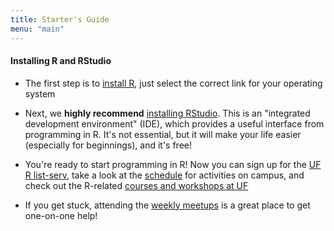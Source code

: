 ```yaml
---
title: Starter's Guide
menu: "main"
---
```


#### Installing R and RStudio

- The first step is to [install R](https://www.r-project.org/), just select the correct link for your operating system

- Next, we **highly recommend** [installing RStudio](https://www.rstudio.com/). This is an "integrated development environment" (IDE), which provides a useful interface from programming in R. It's not essential, but it will make your life easier (especially for beginnings), and it's free!

- You're ready to start programming in R! Now you can sign up for the [UF R list-serv](../listserv), take a look at the [schedule](../schedule) for activities on campus, and check out the R-related [courses and workshops at UF](../courses)

- If you get stuck, attending the [weekly meetups](../meetups) is a great place to get one-on-one help!

